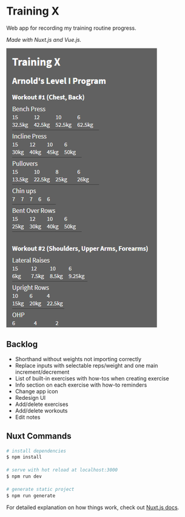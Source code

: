 # Training X

Web app for recording my training routine progress.

_Made with Nuxt.js and Vue.js._

![Screenshot of Training X](./static/screenshot.png)

## Backlog

-   Shorthand without weights not importing correctly
-   Replace inputs with selectable reps/weight and one main increment/decrement
-   List of built-in exercises with how-tos when creating exercise
-   Info section on each exercise with how-to reminders
-   Change app icon
-   Redesign UI
-   Add/delete exercises
-   Add/delete workouts
-   Edit notes

## Nuxt Commands

```bash
# install dependencies
$ npm install

# serve with hot reload at localhost:3000
$ npm run dev

# generate static project
$ npm run generate
```

For detailed explanation on how things work, check out [Nuxt.js docs](https://nuxtjs.org).
